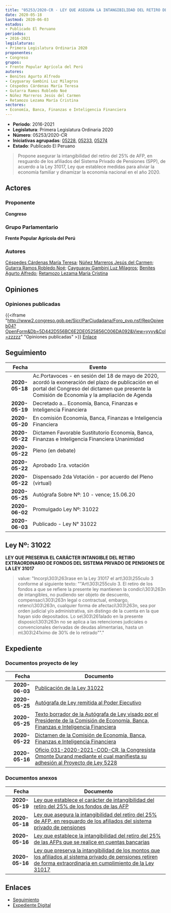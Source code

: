 ```yaml
---
title: "05253/2020-CR - LEY QUE ASEGURA LA INTANGIBILIDAD DEL RETIRO DEL 25% DE AFP, EN RESGUARDO DE LOS AFILIADOS DEL SISTEMA PRIVADO DE PENSIONES"
date: 2020-05-18
lastmod: 2020-06-03
estados:
- Publicado El Peruano
periodos:
- 2016-2021
legislaturas:
- Primera Legislatura Ordinaria 2020
proponentes:
- Congreso
grupos:
- Frente Popular Agrícola del Perú
autores:
- Benites Agurto Alfredo
- Cayguaray Gambini Luz Milagros
- Céspedes Cárdenas María Teresa
- Gutarra Ramos Robledo Noé
- Núñez Marreros Jesús del Carmen
- Retamozo Lezama María Cristina
sectores:
- Economía, Banca, Finanzas e Inteligencia Financiera
---
```

- **Periodo**: 2016-2021
- **Legislatura**: Primera Legislatura Ordinaria 2020
- **Número**: 05253/2020-CR
- **Iniciativas agrupadas**: [05228](../../05200/05228), [05233](../../05200/05233), [05274](../../05200/05274)
- **Estado**: Publicado El Peruano

> Propone asegurar la intangibilidad del retiro del 25% de AFP, en resguardo de los afiliados del Sistema Privado de Pensiones (SPP), de acuerdo a la Ley 31017, Ley que establece medidas para aliviar la economía familiar y dinamizar la economía nacional en el año 2020.


## Actores

### Proponente

**Congreso**

### Grupo Parlamentario

**Frente Popular Agrícola del Perú**

### Autores

[Céspedes Cárdenas María Teresa](mailto:mailto:mcespedes@congreso.gob.pe); [Núñez Marreros Jesús del Carmen](mailto:mailto:jnunez@congreso.gob.pe); [Gutarra Ramos Robledo Noé](mailto:mailto:rgutarra@congreso.gob.pe); [Cayguaray Gambini Luz Milagros](mailto:mailto:lcayguaray@congreso.gob.pe); [Benites Agurto Alfredo](mailto:mailto:abenites@congreso.gob.pe); [Retamozo Lezama María Cristina](mailto:mailto:mretamozo@congreso.gob.pe)

## Opiniones

### Opiniones publicadas

{{<iframe "http://www2.congreso.gob.pe/Sicr/ParCiudadana/Foro_pvp.nsf/RepOpiweb04?OpenForm&Db=5D442D556BC6E2DE0525856C006DA092&View=yyyy&Col=zzzzz" "Opiniones publicadas" >}}
[Enlace](http://www2.congreso.gob.pe/Sicr/ParCiudadana/Foro_pvp.nsf/RepOpiweb04?OpenForm&Db=5D442D556BC6E2DE0525856C006DA092&View=yyyy&Col=zzzzz)


## Seguimiento

| Fecha | Evento |
|------:|--------|
| **2020-05-18** | Ac.Portavoces - en sesión del 18 de mayo de 2020, acordó la exoneración del plazo de publicación en el portal del Congreso del dictamen que presente la Comisión de Economía y la ampliación de Agenda |
| **2020-05-19** | Decretado a... Economía, Banca, Finanzas e Inteligencia Financiera |
| **2020-05-20** | En comisión Economía, Banca, Finanzas e Inteligencia Financiera |
| **2020-05-22** | Dictamen Favorable Sustitutorio Economía, Banca, Finanzas e Inteligencia Financiera Unanimidad |
| **2020-05-22** | Pleno (en debate) |
| **2020-05-22** | Aprobado 1ra. votación |
| **2020-05-22** | Dispensado 2da Votación - por acuerdo del Pleno (virtual) |
| **2020-05-25** | Autógrafa Sobre Nº: 10 - vence; 15.06.20 |
| **2020-06-02** | Promulgado Ley Nº: 31022 |
| **2020-06-03** | Publicado - Ley N° 31022 |

## Ley Nº: 31022

**LEY QUE PRESERVA EL CARÁCTER INTANGIBLE DEL RETIRO EXTRAORDINARIO DE FONDOS DEL SISTEMA PRIVADO DE PENSIONES DE LA LEY 31017**

> value: "Incorp\303\263rase en la Ley 31017 el art\303\255culo 3 conforme al siguiente texto: \"\"Art\303\255culo 3. El retiro de los fondos a que se refiere la presente ley mantienen la condici\303\263n de intangibles, no pudiendo ser objeto de descuento, compensaci\303\263n legal o contractual, embargo, retenci\303\263n, cualquier forma de afectaci\303\263n, sea por orden judicial y/o administrativa, sin distingo de la cuenta en la que hayan sido depositados. Lo se\303\261alado en la presente disposici\303\263n no se aplica a las retenciones judiciales o convencionales derivadas de deudas alimentarias, hasta un m\303\241ximo de 30% de lo retirado\"\"."


## Expediente

### Documentos proyecto de ley

| Fecha | Documento |
|------:|-----------|
| **2020-06-03** | [Publicación de la Ley 31022](http://www.leyes.congreso.gob.pe/Documentos/2016_2021/ADLP/Normas_Legales/31022-LEY.pdf) |
| **2020-05-25** | [Autógrafa de Ley remitida al Poder Ejecutivo](http://www.leyes.congreso.gob.pe/Documentos/2016_2021/Autografas/Ley_y_de_Resolucion_Legislativa/AU0522820200525.pdf) |
| **2020-05-25** | [Texto borrador de la Autógrafa de Ley visado por el Presidente de la Comisión de Economía, Banca, Finanzas e Inteligencia Financiera](http://www.leyes.congreso.gob.pe/Documentos/2016_2021/Texto_Borrador_de_Autografa/BAU0522820200525.pdf) |
| **2020-05-22** | [Dictamen de la Comisión de Economía, Banca, Finanzas e Inteligencia Financiera](http://www.leyes.congreso.gob.pe/Documentos/2016_2021/Dictamenes/Proyectos_de_Ley/05228DC09MAY20200522.pdf) |
| **2020-05-16** | [Oficio 031-2020-2021-COD-CR, la Congresista Omonte Durand mediante el cual manifiesta su adhesión al Proyecto de Ley 5228](http://www.leyes.congreso.gob.pe/Documentos/2016_2021/Adhesiones/Proyectos_de_Ley/OFICIO-031-2020-2021-COD-CR.pdf) |

### Documentos anexos

| Fecha | Documento |
|------:|-----------|
| **2020-05-19** | [Ley que establece el carácter de intangibilidad del retiro del 25% de los fondos de las AFP](http://www.leyes.congreso.gob.pe/Documentos/2016_2021/Proyectos_de_Ley_y_de_Resoluciones_Legislativas/PL05274_20200519.pdf) |
| **2020-05-18** | [Ley que asegura la intangibilidad del retiro del 25% de AFP, en resguardo de los afiliados del sistema privado de pensiones](http://www.leyes.congreso.gob.pe/Documentos/2016_2021/Proyectos_de_Ley_y_de_Resoluciones_Legislativas/PL05253_20200518.pdf) |
| **2020-05-16** | [Ley que establece la intangibilidad del retiro del 25% de las AFPs que se realice en cuentas bancarias](http://www.leyes.congreso.gob.pe/Documentos/2016_2021/Proyectos_de_Ley_y_de_Resoluciones_Legislativas/PL05233_20200516.pdf) |
| **2020-05-16** | [Ley que preserva la intangibilidad de los montos que los afiliados al sistema privado de pensiones retiren de forma extraordinaria en cumplimiento de la Ley 31017](http://www.leyes.congreso.gob.pe/Documentos/2016_2021/Proyectos_de_Ley_y_de_Resoluciones_Legislativas/PL05228_20200515.pdf) |

## Enlaces

- [Seguimiento](http://www2.congreso.gob.pe/Sicr/TraDocEstProc/CLProLey2016.nsf/f7fff46988ca05b1052578e100829cc7/c55a7ce87f8d75aa0525856d0000c5b0?OpenDocument)
- [Expediente Digital](http://www2.congreso.gob.pe/Sicr/TraDocEstProc/Expvirt_2011.nsf/visbusqptramdoc1621/05253?opendocument)

